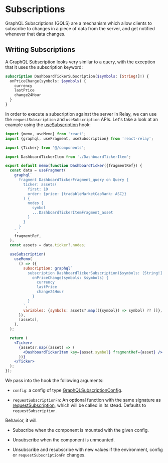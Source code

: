 # Subscriptions

GraphQL Subscriptions (GQLS) are a mechanism which allow clients to subscribe to changes in a piece of data from the server, and get notified whenever that data changes.

## Writing Subscriptions

A GraphQL Subscription looks very similar to a query, with the exception that it uses the subscription keyword:

```graphql
subscription DashboardTickerSubscription($symbols: [String!]!) {
  onPriceChange(symbols: $symbols) {
    currency
    lastPrice
    change24Hour
  }
}
```

In order to execute a subscription against the server in Relay, we can use the `requestSubscription` and `useSubscription` APIs. Let's take a look at an example using the [useSubscription](https://relay.dev/docs/api-reference/use-subscription/) hook:

```jsx title="@/scenes/dashboard/DashboardTicker.js"
import {memo, useMemo} from 'react';
import {graphql, useFragment, useSubscription} from 'react-relay';

import {Ticker} from '@/components';

import DashboardTickerItem from './DashboardTickerItem';

export default memo(function DashboardTicker({fragmentRef}) {
  const data = useFragment(
    graphql`
      fragment DashboardTickerFragment_query on Query {
        ticker: assets(
          first: 10
          order: {price: {tradableMarketCapRank: ASC}}
        ) {
          nodes {
            symbol
            ...DashboardTickerItemFragment_asset
          }
        }
      }
    `,
    fragmentRef,
  );
  const assets = data.ticker?.nodes;

  useSubscription(
    useMemo(
      () => ({
        subscription: graphql`
          subscription DashboardTickerSubscription($symbols: [String!]!) {
            onPriceChange(symbols: $symbols) {
              currency
              lastPrice
              change24Hour
            }
          }
        `,
        variables: {symbols: assets?.map(({symbol}) => symbol) ?? []},
      }),
      [assets],
    ),
  );

  return (
    <Ticker>
      {assets?.map((asset) => (
        <DashboardTickerItem key={asset.symbol} fragmentRef={asset} />
      ))}
    </Ticker>
  );
});
```

We pass into the hook the following arguments:

- `config`: a config of type [GraphQLSubscriptionConfig](https://relay.dev/docs/api-reference/use-subscription/#type-graphqlsubscriptionconfigtsubscriptionpayload).

- `requestSubscriptionFn`: An optional function with the same signature as [requestSubscription](https://relay.dev/docs/api-reference/request-subscription/), which will be called in its stead. Defaults to `requestSubscription`.

Behavior, it will:

- Subscribe when the component is mounted with the given config.

- Unsubscribe when the component is unmounted.

- Unsubscribe and resubscribe with new values if the environment, config or `requestSubscriptionFn` changes.
